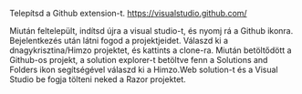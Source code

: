 Telepítsd a Github extension-t. https://visualstudio.github.com/

Miután feltelepült, indítsd újra a visual studio-t, és nyomj rá a Github ikonra. Bejelentkezés után látni fogod a projektjeidet. Válaszd ki a dnagykrisztina/Himzo projektet, és kattints a clone-ra. Miután betöltődött a Github-os projekt, a solution explorer-t betöltve fenn a Solutions and Folders ikon segítségével válaszd ki a Himzo.Web solution-t és a Visual Studio be fogja tölteni neked a Razor projektet.